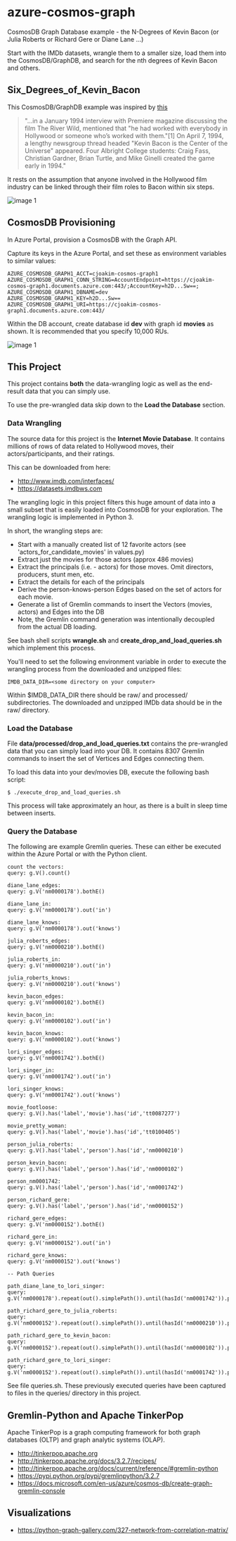 # azure-cosmos-graph

CosmosDB Graph Database example - the N-Degrees of Kevin Bacon (or Julia Roberts or Richard Gere or Diane Lane ...)

Start with the IMDb datasets, wrangle them to a smaller size, load them into
the CosmosDB/GraphDB, and search for the nth degrees of Kevin Bacon and others.

## Six_Degrees_of_Kevin_Bacon

This CosmosDB/GraphDB example was inspired by [this](https://en.wikipedia.org/wiki/Six_Degrees_of_Kevin_Bacon)

> "...in a January 1994 interview with Premiere magazine discussing the film The River Wild, mentioned that "he had worked
> with everybody in Hollywood or someone who’s worked with them."[1] On April 7, 1994, a lengthy newsgroup thread headed
> "Kevin Bacon is the Center of the Universe" appeared.  Four Albright College students: Craig Fass, Christian Gardner,
> Brian Turtle, and Mike Ginelli created the game early in 1994."

It rests on the assumption that anyone involved in the Hollywood film industry can be linked through their film roles to Bacon within six steps.

![image 1](img/kevin_bacon_and_lori_singer.jpg "")

## CosmosDB Provisioning

In Azure Portal, provision a CosmosDB with the Graph API.

Capture its keys in the Azure Portal, and set these as environment variables to similar values:
```
AZURE_COSMOSDB_GRAPH1_ACCT=cjoakim-cosmos-graph1
AZURE_COSMOSDB_GRAPH1_CONN_STRING=AccountEndpoint=https://cjoakim-cosmos-graph1.documents.azure.com:443/;AccountKey=h2D...Sw==;
AZURE_COSMOSDB_GRAPH1_DBNAME=dev
AZURE_COSMOSDB_GRAPH1_KEY=h2D...Sw==
AZURE_COSMOSDB_GRAPH1_URI=https://cjoakim-cosmos-graph1.documents.azure.com:443/
```

Within the DB account, create database id **dev** with graph id **movies** as shown.
It is recommended that you specify 10,000 RUs.

![image 1](img/create_graph.png "")


## This Project

This project contains **both** the data-wrangling logic as well as the end-result data
that you can simply use.

To use the pre-wrangled data skip down to the **Load the Database** section.

### Data Wrangling

The source data for this project is the **Internet Movie Database**.  It contains millions of rows
of data related to Hollywood moves, their actors/participants, and their ratings.

This can be downloaded from here:
- http://www.imdb.com/interfaces/
- https://datasets.imdbws.com

The wrangling logic in this project filters this huge amount of data into a small subset that
is easily loaded into CosmosDB for your exploration.  The wrangling logic is implemented in Python 3.

In short, the wrangling steps are:
- Start with a manually created list of 12 favorite actors (see 'actors_for_candidate_movies' in values.py)
- Extract just the movies for those actors (approx 486 movies)
- Extract the principals (i.e. - actors) for those moves.  Omit directors, producers, stunt men, etc.
- Extract the details for each of the principals
- Derive the person-knows-person Edges based on the set of actors for each movie.
- Generate a list of Gremlin commands to insert the Vectors (movies, actors) and Edges into the DB
- Note, the Gremlin command generation was intentionally decoupled from the actual DB loading.

See bash shell scripts **wrangle.sh** and **create_drop_and_load_queries.sh** which implement this process.

You'll need to set the following environment variable in order to execute the wrangling process
from the downloaded and unzipped files:
```
IMDB_DATA_DIR=<some directory on your computer>
```

Within $IMDB_DATA_DIR there should be raw/ and processed/ subdirectories.  The downloaded
and unzipped IMDb data should be in the raw/ directory.

### Load the Database

File **data/processed/drop_and_load_queries.txt** contains the pre-wrangled data that
you can simply load into your DB.  It contains 8307 Gremlin commands to insert the
set of Vertices and Edges connecting them.

To load this data into your dev/movies DB, execute the following bash script:
```
$ ./execute_drop_and_load_queries.sh
```

This process will take approximately an hour, as there is a built in sleep time between
inserts.

### Query the Database

The following are example Gremlin queries.  These can either be executed within the Azure Portal
or with the Python client.

```
count the vectors:
query: g.V().count()

diane_lane_edges:
query: g.V('nm0000178').bothE()

diane_lane_in:
query: g.V('nm0000178').out('in')

diane_lane_knows:
query: g.V('nm0000178').out('knows')

julia_roberts_edges:
query: g.V('nm0000210').bothE()

julia_roberts_in:
query: g.V('nm0000210').out('in')

julia_roberts_knows:
query: g.V('nm0000210').out('knows')

kevin_bacon_edges:
query: g.V('nm0000102').bothE()

kevin_bacon_in:
query: g.V('nm0000102').out('in')

kevin_bacon_knows:
query: g.V('nm0000102').out('knows')

lori_singer_edges:
query: g.V('nm0001742').bothE()

lori_singer_in:
query: g.V('nm0001742').out('in')

lori_singer_knows:
query: g.V('nm0001742').out('knows')

movie_footloose:
query: g.V().has('label','movie').has('id','tt0087277')

movie_pretty_woman:
query: g.V().has('label','movie').has('id','tt0100405')

person_julia_roberts:
query: g.V().has('label','person').has('id','nm0000210')

person_kevin_bacon:
query: g.V().has('label','person').has('id','nm0000102')

person_nm0001742:
query: g.V().has('label','person').has('id','nm0001742')

person_richard_gere:
query: g.V().has('label','person').has('id','nm0000152')

richard_gere_edges:
query: g.V('nm0000152').bothE()

richard_gere_in:
query: g.V('nm0000152').out('in')

richard_gere_knows:
query: g.V('nm0000152').out('knows')

-- Path Queries

path_diane_lane_to_lori_singer:
query: g.V('nm0000178').repeat(out().simplePath()).until(hasId('nm0001742')).path().limit(3)

path_richard_gere_to_julia_roberts:
query: g.V('nm0000152').repeat(out().simplePath()).until(hasId('nm0000210')).path().limit(3)

path_richard_gere_to_kevin_bacon:
query: g.V('nm0000152').repeat(out().simplePath()).until(hasId('nm0000102')).path().limit(3)

path_richard_gere_to_lori_singer:
query: g.V('nm0000152').repeat(out().simplePath()).until(hasId('nm0001742')).path().limit(3)
```

See file queries.sh.  These previously executed queries have been captured to files in the
queries/ directory in this project.

## Gremlin-Python and Apache TinkerPop

Apache TinkerPop is a graph computing framework for both graph databases (OLTP)
and graph analytic systems (OLAP).

- http://tinkerpop.apache.org
- http://tinkerpop.apache.org/docs/3.2.7/recipes/
- http://tinkerpop.apache.org/docs/current/reference/#gremlin-python
- https://pypi.python.org/pypi/gremlinpython/3.2.7
- https://docs.microsoft.com/en-us/azure/cosmos-db/create-graph-gremlin-console

## Visualizations

- https://python-graph-gallery.com/327-network-from-correlation-matrix/
